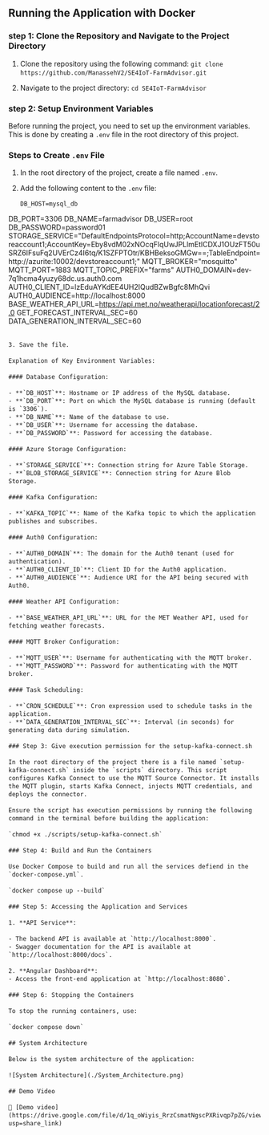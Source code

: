 ## Running the Application with Docker

### step 1: Clone the Repository and Navigate to the Project Directory

1. Clone the repository using the following command: `git clone https://github.com/ManassehV2/SE4IoT-FarmAdvisor.git`

2. Navigate to the project directory: `cd SE4IoT-FarmAdvisor`

### step 2: Setup Environment Variables

Before running the project, you need to set up the environment variables. This is done by creating a `.env` file in the root directory of this project.

### Steps to Create `.env` File

1. In the root directory of the project, create a file named `.env`.
2. Add the following content to the `.env` file:

   ```env
   DB_HOST=mysql_db
DB_PORT=3306
DB_NAME=farmadvisor
DB_USER=root
DB_PASSWORD=password01
STORAGE_SERVICE="DefaultEndpointsProtocol=http;AccountName=devstoreaccount1;AccountKey=Eby8vdM02xNOcqFlqUwJPLlmEtlCDXJ1OUzFT50uSRZ6IFsuFq2UVErCz4I6tq/K1SZFPTOtr/KBHBeksoGMGw==;TableEndpoint=http://azurite:10002/devstoreaccount1;"
MQTT_BROKER="mosquitto"
MQTT_PORT=1883
MQTT_TOPIC_PREFIX="farms"
AUTH0_DOMAIN=dev-7q1hcma4yuzy68dc.us.auth0.com
AUTH0_CLIENT_ID=lzEduAYKdEE4UH2IQudBZwBgfc8MhQvi
AUTH0_AUDIENCE=http://localhost:8000
BASE_WEATHER_API_URL=https://api.met.no/weatherapi/locationforecast/2.0
GET_FORECAST_INTERVAL_SEC=60
DATA_GENERATION_INTERVAL_SEC=60
   ```

3. Save the file.

   Explanation of Key Environment Variables:

   #### Database Configuration:

   - **`DB_HOST`**: Hostname or IP address of the MySQL database.
   - **`DB_PORT`**: Port on which the MySQL database is running (default is `3306`).
   - **`DB_NAME`**: Name of the database to use.
   - **`DB_USER`**: Username for accessing the database.
   - **`DB_PASSWORD`**: Password for accessing the database.

   #### Azure Storage Configuration:

   - **`STORAGE_SERVICE`**: Connection string for Azure Table Storage.
   - **`BLOB_STORAGE_SERVICE`**: Connection string for Azure Blob Storage.

   #### Kafka Configuration:

   - **`KAFKA_TOPIC`**: Name of the Kafka topic to which the application publishes and subscribes.

   #### Auth0 Configuration:

   - **`AUTH0_DOMAIN`**: The domain for the Auth0 tenant (used for authentication).
   - **`AUTH0_CLIENT_ID`**: Client ID for the Auth0 application.
   - **`AUTH0_AUDIENCE`**: Audience URI for the API being secured with Auth0.

   #### Weather API Configuration:

   - **`BASE_WEATHER_API_URL`**: URL for the MET Weather API, used for fetching weather forecasts.

   #### MQTT Broker Configuration:

   - **`MQTT_USER`**: Username for authenticating with the MQTT broker.
   - **`MQTT_PASSWORD`**: Password for authenticating with the MQTT broker.

   #### Task Scheduling:

   - **`CRON_SCHEDULE`**: Cron expression used to schedule tasks in the application.
   - **`DATA_GENERATION_INTERVAL_SEC`**: Interval (in seconds) for generating data during simulation.

### Step 3: Give execution permission for the setup-kafka-connect.sh

In the root directory of the project there is a file named `setup-kafka-connect.sh` inside the `scripts` directory. This script configures Kafka Connect to use the MQTT Source Connector. It installs the MQTT plugin, starts Kafka Connect, injects MQTT credentials, and deploys the connector.

Ensure the script has execution permissions by running the following command in the terminal before building the application:

`chmod +x ./scripts/setup-kafka-connect.sh`

### Step 4: Build and Run the Containers

Use Docker Compose to build and run all the services defiend in the `docker-compose.yml`.

`docker compose up --build`

### Step 5: Accessing the Application and Services

1. **API Service**:

   - The backend API is available at `http://localhost:8000`.
   - Swagger documentation for the API is available at `http://localhost:8000/docs`.

2. **Angular Dashboard**:
   - Access the front-end application at `http://localhost:8080`.

### Step 6: Stopping the Containers

To stop the running containers, use:

`docker compose down`

## System Architecture

Below is the system architecture of the application:

![System Architecture](./System_Architecture.png)

## Demo Video 

🔗 [Demo video](https://drive.google.com/file/d/1q_oWiyis_RrzCsmatNgscPXRivqp7pZG/view?usp=share_link)
